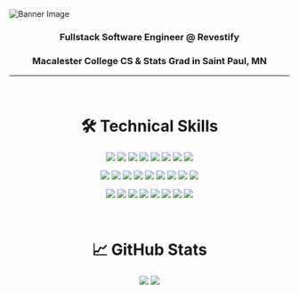 
<img src="LinkedIn Profile Banner New Style.svg" alt="Banner Image" />
<div align="center">
  <h3><strong>Fullstack Software Engineer @ Revestify</strong></h3>
  <h3><strong>Macalester College CS & Stats Grad in Saint Paul, MN</strong></h3>
</div>
<hr />

<div align="center">

<br/>
<h1>🛠️ Technical Skills</h1>
<!-- LANGUAGES -->
<p>
<!--   <strong>Languages</strong><br/> -->
  <img src="https://img.shields.io/badge/JavaScript-F7DF1E?style=flat&logo=javascript&logoColor=black" />
  <img src="https://img.shields.io/badge/TypeScript-3178C6?style=flat&logo=typescript&logoColor=white" />
  <img src="https://img.shields.io/badge/Java-ED8B00?style=flat&logo=openjdk&logoColor=white" />
  <img src="https://img.shields.io/badge/SQL-4479A1?style=flat&logo=postgresql&logoColor=white" />
  <img src="https://img.shields.io/badge/R-276DC3?style=flat&logo=r&logoColor=white" />
  <img src="https://img.shields.io/badge/Python-3776AB?style=flat&logo=python&logoColor=white" />
  <img src="https://img.shields.io/badge/C%23-239120?style=flat&logo=c-sharp&logoColor=white" />
  <img src="https://img.shields.io/badge/C/C++-00599C?style=flat&logo=c&logoColor=white" />
</p>

<!-- FRAMEWORKS -->
<p>
<!--   <strong>Frameworks & Libraries</strong><br/> -->
  <img src="https://img.shields.io/badge/React-20232A?style=flat&logo=react&logoColor=61DAFB" />
  <img src="https://img.shields.io/badge/React_Native-20232A?style=flat&logo=react&logoColor=61DAFB" />
  <img src="https://img.shields.io/badge/Expo-000020?style=flat&logo=expo&logoColor=white" />
  <img src="https://img.shields.io/badge/Redux-764ABC?style=flat&logo=redux&logoColor=white" />
  <img src="https://img.shields.io/badge/Node.js-339933?style=flat&logo=nodedotjs&logoColor=white" />
  <img src="https://img.shields.io/badge/Express.js-000000?style=flat&logo=express&logoColor=white" />
  <img src="https://img.shields.io/badge/.NET-512BD4?style=flat&logo=dotnet&logoColor=white" />
  <img src="https://img.shields.io/badge/JUnit-25A162?style=flat&logo=java&logoColor=white" />
  <img src="https://img.shields.io/badge/Bootstrap-563D7C?style=flat&logo=bootstrap&logoColor=white" />
</p>

<!-- TOOLS -->
<p>
<!--   <strong>Tools</strong><br/> -->
  <img src="https://img.shields.io/badge/Git-F05032?style=flat&logo=git&logoColor=white" />
  <img src="https://img.shields.io/badge/MongoDB-4EA94B?style=flat&logo=mongodb&logoColor=white" />
  <img src="https://img.shields.io/badge/Postman-FF6C37?style=flat&logo=postman&logoColor=white" />
  <img src="https://img.shields.io/badge/Firebase-FFCA28?style=flat&logo=firebase&logoColor=black" />
  <img src="https://img.shields.io/badge/AWS-232F3E?style=flat&logo=amazon-aws&logoColor=white" />
  <img src="https://img.shields.io/badge/Docker-2496ED?style=flat&logo=docker&logoColor=white" />
  <img src="https://img.shields.io/badge/Plaid-000000?style=flat&logo=plaid&logoColor=white" />
  <img src="https://img.shields.io/badge/Stripe-635BFF?style=flat&logo=stripe&logoColor=white" />
</p>

<br/>
<h1>📈 GitHub Stats</h1>

<img src="https://github-readme-stats.vercel.app/api/top-langs/?username=LongAtGitHub&layout=compact&theme=github_dark" />

<img src="https://github-profile-trophy.vercel.app/?username=LongAtGitHub&theme=darkhub&no-frame=true&row=1&column=4" />

</div>





<!--
**LongAtGitHub/LongAtGithub** is a ✨ _special_ ✨ repository because its `README.md` (this file) appears on your GitHub profile.

Here are some ideas to get you started:

- 🔭 I’m currently working on ...
- 🌱 I’m currently learning ...
- 👯 I’m looking to collaborate on ...
- 🤔 I’m looking for help with ...
- 💬 Ask me about ...
- 📫 How to reach me: ...
- 😄 Pronouns: ...
- ⚡ Fun fact: ...
-->
